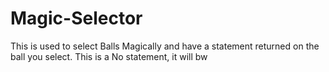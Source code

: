 # Magic-Selector
This is used to select Balls Magically and have a statement returned on the ball you select.
This is a No statement, it will bw 
